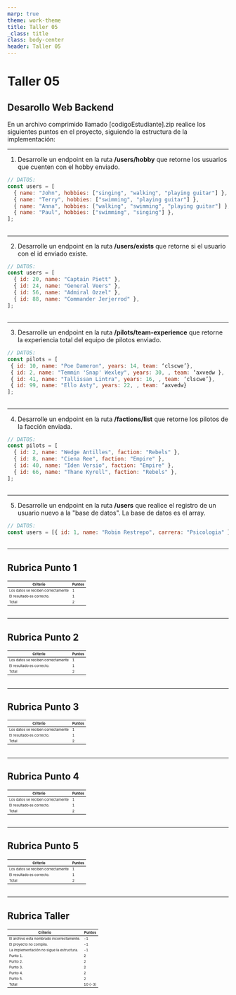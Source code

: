 ```yaml
---
marp: true
theme: work-theme
title: Taller 05
_class: title
class: body-center
header: Taller 05
---
```


<style>
    p:nth-child(4) {
        text-align: center;
        font-size: 0.8rem;
        color: rgba(var(--text-color), 0.6);
    }
</style>

# Taller 05

## Desarollo Web Backend

En un archivo comprimido llamado [codigoEstudiante].zip realice los siguientes puntos en el proyecto, siguiendo la estructura de la implementación:

---

1. Desarrolle un endpoint en la ruta **/users/hobby** que retorne los usuarios que cuenten con el hobby enviado.

```js
// DATOS:
const users = [
  { name: "John", hobbies: ["singing", "walking", "playing guitar"] },
  { name: "Terry", hobbies: ["swimming", "playing guitar"] },
  { name: "Anna", hobbies: ["walking", "swimming", "playing guitar"] },
  { name: "Paul", hobbies: ["swimming", "singing"] },
];
```

##

---

2. Desarrolle un endpoint en la ruta **/users/exists** que retorne si el usuario con el id enviado existe.

```js
// DATOS:
const users = [
  { id: 20, name: "Captain Piett" },
  { id: 24, name: "General Veers" },
  { id: 56, name: "Admiral Ozzel" },
  { id: 88, name: "Commander Jerjerrod" },
];
```

##

---

3. Desarrolle un endpoint en la ruta **/pilots/team-experience** que retorne la experiencia total del equipo de pilotos enviado.

```js
// DATOS:
const pilots = [
 { id: 10, name: "Poe Dameron", years: 14, team: ‘clscwe’},
 { id: 2, name: "Temmin 'Snap' Wexley", years: 30, , team: ‘axvedw },
 { id: 41, name: "Tallissan Lintra", years: 16, , team: ‘clscwe’},
 { id: 99, name: "Ello Asty", years: 22, , team: ‘axvedw}
];
```

##

---

4. Desarrolle un endpoint en la ruta **/factions/list** que retorne los pilotos de la facción enviada.

```js
// DATOS:
const pilots = [
  { id: 2, name: "Wedge Antilles", faction: "Rebels" },
  { id: 8, name: "Ciena Ree", faction: "Empire" },
  { id: 40, name: "Iden Versio", faction: "Empire" },
  { id: 66, name: "Thane Kyrell", faction: "Rebels" },
];
```

##

---

5. Desarrolle un endpoint en la ruta **/users** que realice el registro de un usuario nuevo a la "base de datos". La base de datos es el array.

```js
// DATOS:
const users = [{ id: 1, name: "Robin Restrepo", carrera: "Psicologia" }];
```

##

---

## Rubrica Punto 1

| Criterio                           | Puntos |
| ---------------------------------- | ------ |
| Los datos se reciben correctamente | 1      |
| El resultado es correcto.          | 1      |
| Total                              | 2      |

##

---

## Rubrica Punto 2

| Criterio                           | Puntos |
| ---------------------------------- | ------ |
| Los datos se reciben correctamente | 1      |
| El resultado es correcto.          | 1      |
| Total                              | 2      |

##

---

## Rubrica Punto 3

| Criterio                           | Puntos |
| ---------------------------------- | ------ |
| Los datos se reciben correctamente | 1      |
| El resultado es correcto.          | 1      |
| Total                              | 2      |

##

---

## Rubrica Punto 4

| Criterio                           | Puntos |
| ---------------------------------- | ------ |
| Los datos se reciben correctamente | 1      |
| El resultado es correcto.          | 1      |
| Total                              | 2      |

##

---

## Rubrica Punto 5

| Criterio                           | Puntos |
| ---------------------------------- | ------ |
| Los datos se reciben correctamente | 1      |
| El resultado es correcto.          | 1      |
| Total                              | 2      |

##

---

<style scoped>
  table {
    font-size: 0.5rem;
  }
</style>

## Rubrica Taller

| Criterio                                  | Puntos  |
| ----------------------------------------- | ------- |
| El archivo esta nombrado incorrectamente. | -1      |
| El proyecto no compila.                   | -1      |
| La implementación no sigue la estructura. | -1      |
| Punto 1.                                  | 2       |
| Punto 2.                                  | 2       |
| Punto 3.                                  | 2       |
| Punto 4.                                  | 2       |
| Punto 5.                                  | 2       |
| Total                                     | 10 (-3) |

##
